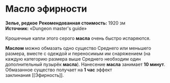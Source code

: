# Масло эфирности

**Зелье, редкое**
**Рекомендованная стоимость:** 1920 зм
**Источник:** «Dungeon master's guide»

Крошечные капли этого серого **масла** очень быстро испаряются.

**Маслом** можно обмазать одно существо Среднего или меньшего размера, вместе с одеждой и переносимым им снаряжением (на каждую категорию размера выше Среднего необходим один дополнительный пузырёк **масла**). Нанесение **масла** занимает **10 минут**. Обмазанное существо получает на **1 час** эффект заклинания [[Эфирность]].